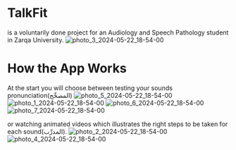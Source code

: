 # TalkFit
is a voluntarily done project for an Audiology and Speech Pathology student in Zarqa University.
![photo_3_2024-05-22_18-54-00](https://github.com/MustafaJunaidi/TalkFit/assets/167349854/3537397c-509d-4e38-a519-a45c753fa7df)

# How the App Works

At the start you will choose between testing your sounds pronunciation(المصحِّح)
![photo_5_2024-05-22_18-54-00](https://github.com/MustafaJunaidi/TalkFit/assets/167349854/5cdca707-1afd-4633-9f1d-a238c8a8e1ba) 
![photo_1_2024-05-22_18-54-00](https://github.com/MustafaJunaidi/TalkFit/assets/167349854/e4b1b7d8-2a1d-44c5-bef2-ae82b0c2e1ba)
![photo_6_2024-05-22_18-54-00](https://github.com/MustafaJunaidi/TalkFit/assets/167349854/74851f75-8dac-4142-8dda-f2c7f1ef27bb)
![photo_7_2024-05-22_18-54-00](https://github.com/MustafaJunaidi/TalkFit/assets/167349854/823e5151-b386-4ab5-9c7e-bd8649fb805b)

or watching animated videos which illustrates the right steps to be taken for each sound(المدرِّب).
![photo_2_2024-05-22_18-54-00](https://github.com/MustafaJunaidi/TalkFit/assets/167349854/0e4ee597-847c-4f33-a57e-7c37914b4cd6)
![photo_4_2024-05-22_18-54-00](https://github.com/MustafaJunaidi/TalkFit/assets/167349854/56c4a3f6-445e-4dba-b58f-15d4b58ea080)
